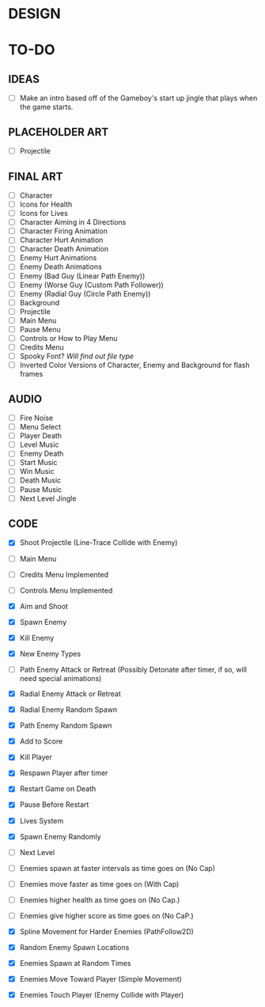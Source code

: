 # DESIGN

# TO-DO

## IDEAS
- [ ] Make an intro based off of the Gameboy's start up jingle that plays when the game starts.

## PLACEHOLDER ART
- [ ] Projectile

## FINAL ART
- [ ] Character
- [ ] Icons for Health
- [ ] Icons for Lives
- [ ] Character Aiming in 4 Directions
- [ ] Character Firing Animation
- [ ] Character Hurt Animation
- [ ] Character Death Animation
- [ ] Enemy Hurt Animations
- [ ] Enemy Death Animations
- [ ] Enemy (Bad Guy (Linear Path Enemy))
- [ ] Enemy (Worse Guy (Custom Path Follower))
- [ ] Enemy (Radial Guy (Circle Path Enemy))
- [ ] Background 
- [ ] Projectile 
- [ ] Main Menu 
- [ ] Pause Menu 
- [ ] Controls or How to Play Menu 
- [ ] Credits Menu 
- [ ] Spooky Font? *Will find out file type*
- [ ] Inverted Color Versions of Character, Enemy and Background for flash frames

## AUDIO
- [ ] Fire Noise
- [ ] Menu Select
- [ ] Player Death
- [ ] Level Music
- [ ] Enemy Death
- [ ] Start Music
- [ ] Win Music
- [ ] Death Music
- [ ] Pause Music
- [ ] Next Level Jingle

## CODE
- [x] Shoot Projectile (Line-Trace Collide with Enemy)
- [ ] Main Menu
- [ ] Credits Menu Implemented
- [ ] Controls Menu Implemented
- [x] Aim and Shoot 
- [x] Spawn Enemy
- [x] Kill Enemy
- [x] New Enemy Types
- [ ] Path Enemy Attack or Retreat (Possibly Detonate after timer, if so, will need special animations)
- [x] Radial Enemy Attack or Retreat
- [x] Radial Enemy Random Spawn
- [x] Path Enemy Random Spawn
- [x] Add to Score
- [x] Kill Player 
- [x] Respawn Player after timer
- [x] Restart Game on Death
- [x] Pause Before Restart
- [x] Lives System
- [x] Spawn Enemy Randomly
- [ ] Next Level
- [ ] Enemies spawn at faster intervals as time goes on (No Cap)
- [ ] Enemies move faster as time goes on (With Cap)
- [ ] Enemies higher health as time goes on (No Cap.)
- [ ] Enemies give higher score as time goes on (No CaP.)
- [x] Spline Movement for Harder Enemies (PathFollow2D)
- [x] Random Enemy Spawn Locations
- [x] Enemies Spawn at Random Times
- [x] Enemies Move Toward Player (Simple Movement)
- [x] Enemies Touch Player (Enemy Collide with Player)


